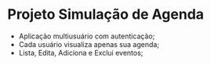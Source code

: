 # Projeto Simulação de Agenda

- Aplicação multiusuário com autenticação;
- Cada usuário visualiza apenas sua agenda;
- Lista, Edita, Adiciona e Exclui eventos;
